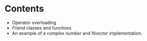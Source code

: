# Contents
* Operator overloading
* *Friend* classes and functions
* An example of a *complex number* and *Nvector* implementation.
